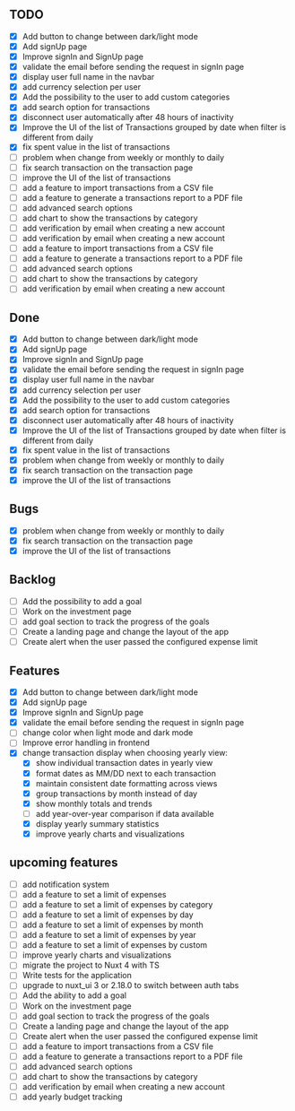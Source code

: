 ## TODO

- [x] Add button to change between dark/light mode
- [x] Add signUp page
- [x] Improve signIn and SignUp page
- [x] validate the email before sending the request in signIn page
- [x] display user full name in the navbar
- [x] add currency selection per user
- [x] Add the possibility to the user to add custom categories
- [x] add search option for transactions
- [x] disconnect user automatically after 48 hours of inactivity
- [x] Improve the UI of the list of Transactions grouped by date when filter is different from daily
- [x] fix spent value in the list of transactions
- [ ] problem when change from weekly or monthly to daily
- [ ] fix search transaction on the transaction page
- [ ] improve the UI of the list of transactions
- [ ] add a feature to import transactions from a CSV file
- [ ] add a feature to generate a transactions report to a PDF file
- [ ] add advanced search options
- [ ] add chart to show the transactions by category
- [ ] add verification by email when creating a new account
- [ ] add verification by email when creating a new account
- [ ] add a feature to import transactions from a CSV file
- [ ] add a feature to generate a transactions report to a PDF file
- [ ] add advanced search options
- [ ] add chart to show the transactions by category
- [ ] add verification by email when creating a new account

## Done

- [x] Add button to change between dark/light mode
- [x] Add signUp page
- [x] Improve signIn and SignUp page
- [x] validate the email before sending the request in signIn page
- [x] display user full name in the navbar
- [x] add currency selection per user
- [x] Add the possibility to the user to add custom categories
- [x] add search option for transactions
- [x] disconnect user automatically after 48 hours of inactivity
- [x] Improve the UI of the list of Transactions grouped by date when filter is different from daily
- [x] fix spent value in the list of transactions
- [x] problem when change from weekly or monthly to daily
- [x] fix search transaction on the transaction page
- [x] improve the UI of the list of transactions

## Bugs

- [x] problem when change from weekly or monthly to daily
- [x] fix search transaction on the transaction page
- [x] improve the UI of the list of transactions

## Backlog

- [ ] Add the possibility to add a goal
- [ ] Work on the investment page
- [ ] add goal section to track the progress of the goals
- [ ] Create a landing page and change the layout of the app
- [ ] Create alert when the user passed the configured expense limit

## Features

- [x] Add button to change between dark/light mode
- [x] Add signUp page
- [x] Improve signIn and SignUp page
- [x] validate the email before sending the request in signIn page
- [ ] change color when light mode and dark mode
- [ ] Improve error handling in frontend
- [x] change transaction display when choosing yearly view:
  - [x] show individual transaction dates in yearly view
  - [x] format dates as MM/DD next to each transaction
  - [x] maintain consistent date formatting across views
  - [x] group transactions by month instead of day
  - [x] show monthly totals and trends
  - [ ] add year-over-year comparison if data available
  - [x] display yearly summary statistics
  - [x] improve yearly charts and visualizations

## upcoming features

- [ ] add notification system
- [ ] add a feature to set a limit of expenses
- [ ] add a feature to set a limit of expenses by category
- [ ] add a feature to set a limit of expenses by day
- [ ] add a feature to set a limit of expenses by month
- [ ] add a feature to set a limit of expenses by year
- [ ] add a feature to set a limit of expenses by custom
- [ ] improve yearly charts and visualizations
- [ ] migrate the project to Nuxt 4 with TS
- [ ] Write tests for the application
- [ ] upgrade to nuxt_ui 3 or 2.18.0 to switch between auth tabs
- [ ] Add the ability to add a goal
- [ ] Work on the investment page
- [ ] add goal section to track the progress of the goals
- [ ] Create a landing page and change the layout of the app
- [ ] Create alert when the user passed the configured expense limit
- [ ] add a feature to import transactions from a CSV file
- [ ] add a feature to generate a transactions report to a PDF file
- [ ] add advanced search options
- [ ] add chart to show the transactions by category
- [ ] add verification by email when creating a new account
- [ ] add yearly budget tracking

